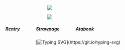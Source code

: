 ⠀<div align="center">


![](https://komarev.com/ghpvc/?username=DivineMachinery&color=CE4257&style=plastic&label=Visitors+!&base=1730)


![](https://files.catbox.moe/3z8pg7.gif)
##### [Rentry](https://rentry.co/FujiwaranoMoku)ㅤㅤㅤㅤ[Strawpage](https://medangel.straw.page/)ㅤㅤㅤㅤ[Atabook](https://lampert.atabook.org/)

ㅤㅤㅤㅤㅤㅤㅤㅤㅤㅤㅤㅤㅤㅤ[![Typing SVG](https://readme-typing-svg.demolab.com?font=Playfair+Display&size=16&pause=1000&color=CE4257&width=435&lines=sign+my+strawpage%E2%A0%80%26%E2%A0%80atabook%E2%A0%80!)](https://git.io/typing-svg)
